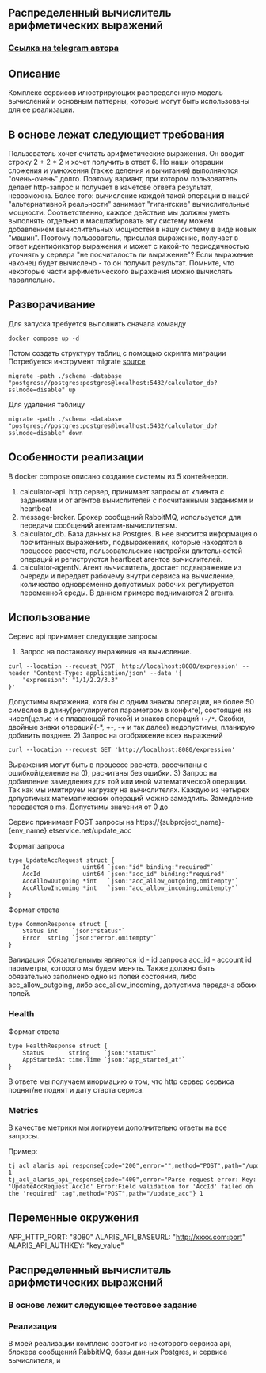 ## Распределенный вычислитель арифметических выражений
### [Ссылка на telegram автора](https://t.me/iyozy)

## Описание
Комплекс сервисов илюстрирующих распределенную модель вычислений и основным паттерны, которые могут быть использованы
для ее реализации.

## В основе лежат следующиет требования
Пользователь хочет считать арифметические выражения.
Он вводит строку 2 + 2 * 2 и хочет получить в ответ 6. Но наши операции сложения и умножения (также деления и вычитания) выполняются "очень-очень" долго.
Поэтому вариант, при котором пользователь делает http-запрос и получает в качетсве ответа результат, невозможна.
Более того: вычисление каждой такой операции в нашей "альтернативной реальности" занимает "гигантские" вычислительные мощности.
Соответственно, каждое действие мы должны уметь выполнять отдельно и масштабировать эту систему можем добавлением вычислительных мощностей в нашу систему в виде новых "машин".
Поэтому пользователь, присылая выражение, получает в ответ идентификатор выражения и может с какой-то периодичностью уточнять у сервера "не посчиталость ли выражение"?
Если выражение наконец будет вычислено - то он получит результат. Помните, что некоторые части арфиметического выражения можно вычислять параллельно.

## Разворачивание
Для запуска требуется выполнить сначала команду
```
docker compose up -d
```
Потом создать структуру таблиц с помощью скрипта миграции
Потребуется инструмент migrate [source](https://github.com/golang-migrate/migrate)
```
migrate -path ./schema -database "postgres://postgres:postgres@localhost:5432/calculator_db?sslmode=disable" up
```
Для удаления таблицу
```
migrate -path ./schema -database "postgres://postgres:postgres@localhost:5432/calculator_db?sslmode=disable" down
```

## Особенности реализации
В docker compose описано создание системы из 5 контейнеров. 
1) calculator-api. http сервер, принимает запросы от клиента с заданиями и от агентов вычислителей с посчитанными заданиями и heartbeat
2) message-broker. Брокер сообщений RabbitMQ, используется для передачи сообщений агентам-вычислителям.
3) calculator_db. База данных на Postgres. В нее вносится информация о посчитанных выражениях, подвыражениях, которые находятся в процессе рассчета,
пользовательские настройки длительностей операций и региструются heartbeat агентов вычислителей.
4) calculator-agentN. Агент вычислитель, достает подвыражение из очереди и передает рабочему внутри сервиса на вычисление, количество одновременно допустимых
рабочих регулируется переменной среды. В данном примере поднимаются 2 агента.

## Использование
Сервис api принимает следующие запросы.
1) Запрос на постановку выражения на вычисление.
```
curl --location --request POST 'http://localhost:8080/expression' --header 'Content-Type: application/json' --data '{
    "expression": "1/1/2.2/3.3"
}'
```
Допустимы выражения, хотя бы с одним знаком операции, не более 50 символов в длину(регулируется параметром в конфиге), состоящие из
чисел(целые и с плавающей точкой) и знаков операций `+-/*`. Скобки, двойные знаки операций(-*, +-, -+ и так далее) недопустимы, планирую добавить позднее.
2) Запрос на отображение всех выражений
```
curl --location --request GET 'http://localhost:8080/expression'
```
Выражения могут быть в процессе расчета, рассчитаны с ошибкой(деление на 0), расчитаны без ошибки.
3) Запрос на добавление замедления для той или иной математической операции. Так как мы имитируем нагрузку на вычислителях. Каждую из четырех допустимых
математических операций можно замедлить. Замедление передается в ms. Допустимы значения от 0 до 

Сервис принимает POST запросы на https://{subproject_name}-{env_name}.etservice.net/update_acc

Формат запроса

```
type UpdateAccRequest struct {
	Id               uint64 `json:"id" binding:"required"`
	AccId            uint64 `json:"acc_id" binding:"required"`
	AccAllowOutgoing *int   `json:"acc_allow_outgoing,omitempty"`
	AccAllowIncoming *int   `json:"acc_allow_incoming,omitempty"`
}
```

Формат ответа

```
type CommonResponse struct {
	Status int    `json:"status"`
	Error  string `json:"error,omitempty"`
}
```

Валидация
Обязательнымы являются
id - id запроса
acc_id - account id параметры, которого мы будем менять.
Также должно быть обязательно заполнено одно из полей состояния, либо acc_allow_outgoing, либо acc_allow_incoming, допустима передача обоих полей.

### Health
Формат ответа
```
type HealthResponse struct {
	Status       string    `json:"status"`
	AppStartedAt time.Time `json:"app_started_at"`
}
```
В ответе мы получаем инормацию о том, что http сервер сервиса поднят/не поднят и дату старта сериса.

### Metrics
В качестве метрики мы логируем дополнительно ответы на все запросы.

Пример:
```
tj_acl_alaris_api_response{code="200",error="",method="POST",path="/update_acc"} 1
tj_acl_alaris_api_response{code="400",error="Parse request error: Key: 'UpdateAccRequest.AccId' Error:Field validation for 'AccId' failed on the 'required' tag",method="POST",path="/update_acc"} 1
```

## Переменные окружения
APP_HTTP_PORT: "8080"
ALARIS_API_BASEURL: "http://xxxx.com:port"
ALARIS_API_AUTHKEY: "key_value"


## Распределенный вычислитель арифметических выражений



### В основе лежит следующее тестовое задание



### Реализация

В моей реализации комплекс состоит из некоторого сервиса api, блокера сообщений RabbitMQ, базы данных Postgres, и сервиса вычислителя, и